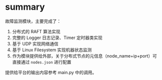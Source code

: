 # summary

故障监测模块，主要完成了：
1. 分布式的 RAFT 算法实现
2. 完整的 Logger 日志记录、Timer 定时器类实现
3. 基于 UDP 实现网络通信
4. 基于 Linux Filesystem 实现机器状态监测
5. 作为模块提供给外部，关于分布式节点的元信息（node_name+ip+port）可直接通过 `nodes.json` 进行配置

提供给平台的输出内容参考 main.py 中的调用。